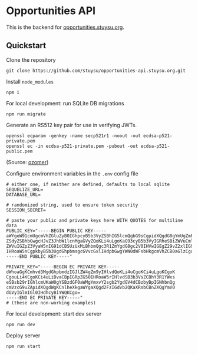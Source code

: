 # Opportunities API
This is the backend for [opportunities.stuysu.org](https://opportunities.stuysu.org).

## Quickstart
Clone the repository
```shell
git clone https://github.com/stuysu/opportunities-api.stuysu.org.git
```

Install `node_modules`
```shell
npm i
```

For local development: run SQLite DB migrations
```shell
npm run migrate
```

Generate an RS512 key pair for use in verifying JWTs.
```shell
openssl ecparam -genkey -name secp521r1 -noout -out ecdsa-p521-private.pem
openssl ec -in ecdsa-p521-private.pem -pubout -out ecdsa-p521-public.pem
```
(Source: [ozomer](https://github.com/auth0/node-jwa/issues/23))

Configure environment variables in the `.env` config file
```shell
# either one, if neither are defined, defaults to local sqlite
SEQUELIZE_URL=
DATABASE_URL=

# randomized string, used to ensure token security
SESSION_SECRET=

# paste your public and private keys here WITH QUOTES for multiline data
PUBLIC_KEY="-----BEGIN PUBLIC KEY-----
aWYgeW91cmUgcmVhZGluZyB0IGhpcyB5b3VyZSBhIG5lcmQgbG9sCgpidXQgdG8gYmUgZmFpciB3
ZSdyZSBhbGwgcHJvZ3JhbW1lcnMgaGVyZQoKLi4uLgoKaG93cyB5b3VyIGRheSBiZWVuCml2ZSBi
ZWVuIGZpZ3VyaW5nIG91dCBSUzUxMiBhbmQgc3R1ZmYgdG8gc2V0IHVwIGEgZ29vZ2xlIG9hdXRo
IHRoaW5nCgpkbyB5b3UgdGhpbmsgcGVvcGxlIHdpbGwgYWN0dWFsbHkgcmVhZCB0aGlzCgoKCg==
-----END PUBLIC KEY-----"

PRIVATE_KEY="-----BEGIN EC PRIVATE KEY-----
dWhoaGgKCmhvd3MgdGhpbmdzIGJlZW4gZm9yIHlvdQoKLi4uCgoKCi4uLgoKCgoK
CgouLi4KCgoKCi4uLiBvaCBpIGRpZG50IHRoaW5rIHlvdSB3b3VsZCBhY3R1YWxs
eSBsb29rIGhlcmUKaW0gYSBzdGF0aWMgYmxvY2sgb2YgdGV4dCBzbyBpIGNhbnQg
cmVzcG9uZApidXQgdWgKCnlheXkgaWYgaXQgd2FzIGdvb2QKaXRsbCBnZXQgYmV0
dGVyIGlmIGl0IHdhcyBiYWQKCgo=
-----END EC PRIVATE KEY-----"
# (these are non-working examples)
```

For local development: start dev server
```shell
npm run dev
```

Deploy server
```shell
npm run start
```
